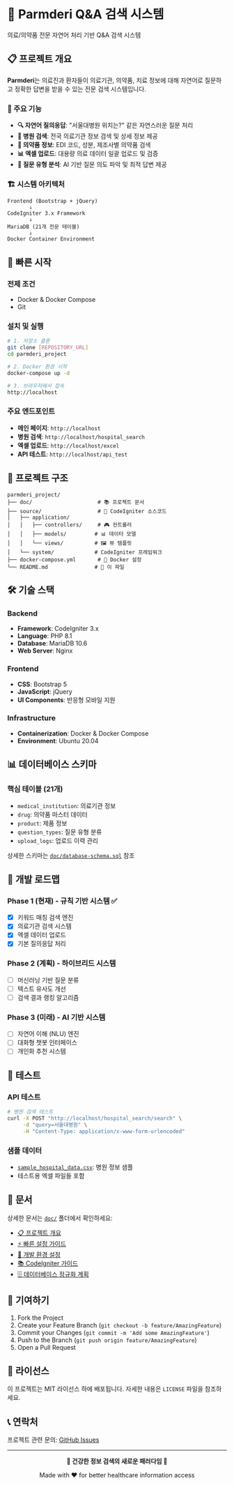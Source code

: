 # 🏥 Parmderi Q&A 검색 시스템

의료/의약품 전문 자연어 처리 기반 Q&A 검색 시스템

## 📋 프로젝트 개요

**Parmderi**는 의료진과 환자들이 의료기관, 의약품, 치료 정보에 대해 자연어로 질문하고 정확한 답변을 받을 수 있는 전문 검색 시스템입니다.

### 🎯 주요 기능

- **🔍 자연어 질의응답**: "서울대병원 위치는?" 같은 자연스러운 질문 처리
- **🏥 병원 검색**: 전국 의료기관 정보 검색 및 상세 정보 제공
- **💊 의약품 정보**: EDI 코드, 성분, 제조사별 의약품 검색
- **📊 엑셀 업로드**: 대용량 의료 데이터 일괄 업로드 및 검증
- **🤖 질문 유형 분석**: AI 기반 질문 의도 파악 및 최적 답변 제공

### 🏗️ 시스템 아키텍처

```
Frontend (Bootstrap + jQuery)
       ↓
CodeIgniter 3.x Framework
       ↓
MariaDB (21개 전문 테이블)
       ↓
Docker Container Environment
```

## 🚀 빠른 시작

### 전제 조건
- Docker & Docker Compose
- Git

### 설치 및 실행

```bash
# 1. 저장소 클론
git clone [REPOSITORY_URL]
cd parmderi_project

# 2. Docker 환경 시작
docker-compose up -d

# 3. 브라우저에서 접속
http://localhost
```

### 주요 엔드포인트

- **메인 페이지**: `http://localhost`
- **병원 검색**: `http://localhost/hospital_search`
- **엑셀 업로드**: `http://localhost/excel`
- **API 테스트**: `http://localhost/api_test`

## 📁 프로젝트 구조

```
parmderi_project/
├── doc/                     # 📚 프로젝트 문서
├── source/                  # 🔧 CodeIgniter 소스코드
│   ├── application/
│   │   ├── controllers/     # 🎮 컨트롤러
│   │   ├── models/         # 📊 데이터 모델
│   │   └── views/          # 🖼️ 뷰 템플릿
│   └── system/             # CodeIgniter 프레임워크
├── docker-compose.yml       # 🐳 Docker 설정
└── README.md               # 📖 이 파일
```

## 🛠️ 기술 스택

### Backend
- **Framework**: CodeIgniter 3.x
- **Language**: PHP 8.1
- **Database**: MariaDB 10.6
- **Web Server**: Nginx

### Frontend
- **CSS**: Bootstrap 5
- **JavaScript**: jQuery
- **UI Components**: 반응형 모바일 지원

### Infrastructure
- **Containerization**: Docker & Docker Compose
- **Environment**: Ubuntu 20.04

## 📊 데이터베이스 스키마

### 핵심 테이블 (21개)
- `medical_institution`: 의료기관 정보
- `drug`: 의약품 마스터 데이터
- `product`: 제품 정보
- `question_types`: 질문 유형 분류
- `upload_logs`: 업로드 이력 관리

상세한 스키마는 [`doc/database-schema.sql`](doc/database-schema.sql) 참조

## 🔄 개발 로드맵

### Phase 1 (현재) - 규칙 기반 시스템 ✅
- [x] 키워드 매칭 검색 엔진
- [x] 의료기관 검색 시스템
- [x] 엑셀 데이터 업로드
- [x] 기본 질의응답 처리

### Phase 2 (계획) - 하이브리드 시스템
- [ ] 머신러닝 기반 질문 분류
- [ ] 텍스트 유사도 개선
- [ ] 검색 결과 랭킹 알고리즘

### Phase 3 (미래) - AI 기반 시스템
- [ ] 자연어 이해 (NLU) 엔진
- [ ] 대화형 챗봇 인터페이스
- [ ] 개인화 추천 시스템

## 🧪 테스트

### API 테스트
```bash
# 병원 검색 테스트
curl -X POST "http://localhost/hospital_search/search" \
     -d "query=서울대병원" \
     -H "Content-Type: application/x-www-form-urlencoded"
```

### 샘플 데이터
- [`sample_hospital_data.csv`](sample_hospital_data.csv): 병원 정보 샘플
- 테스트용 엑셀 파일들 포함

## 📖 문서

상세한 문서는 [`doc/`](doc/) 폴더에서 확인하세요:

- [📋 프로젝트 개요](doc/project-overview.md)
- [⚡ 빠른 설정 가이드](doc/quick-setup-guide.md)
- [🔧 개발 환경 설정](doc/development-environment.md)
- [📚 CodeIgniter 가이드](doc/codeigniter-guide.md)
- [🗄️ 데이터베이스 정규화 계획](doc/database-normalization-plan.md)

## 🤝 기여하기

1. Fork the Project
2. Create your Feature Branch (`git checkout -b feature/AmazingFeature`)
3. Commit your Changes (`git commit -m 'Add some AmazingFeature'`)
4. Push to the Branch (`git push origin feature/AmazingFeature`)
5. Open a Pull Request

## 📝 라이선스

이 프로젝트는 MIT 라이선스 하에 배포됩니다. 자세한 내용은 `LICENSE` 파일을 참조하세요.

## 📞 연락처

프로젝트 관련 문의: [GitHub Issues](../../issues)

---

<div align="center">

**🏥 건강한 정보 검색의 새로운 패러다임 🏥**

Made with ❤️ for better healthcare information access

</div> 